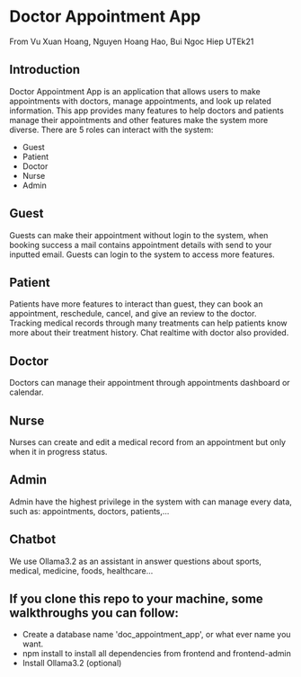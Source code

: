 # Doctor Appointment App
From Vu Xuan Hoang, Nguyen Hoang Hao, Bui Ngoc Hiep UTEk21

## Introduction
Doctor Appointment App is an application that allows users to make appointments with doctors, manage appointments, and look up related information.
This app provides many features to help doctors and patients manage their appointments and other features make the system more diverse.
There are 5 roles can interact with the system:
- Guest
- Patient
- Doctor
- Nurse
- Admin

## Guest
Guests can make their appointment without login to the system, when booking success a mail contains appointment details with send to your inputted email.
Guests can login to the system to access more features.

## Patient
Patients have more features to interact than guest, they can book an appointment, reschedule, cancel, and give an review to the doctor.\
Tracking medical records through many treatments can help patients know more about their treatment history.
Chat realtime with doctor also provided.

## Doctor
Doctors can manage their appointment through appointments dashboard or calendar.

## Nurse
Nurses can create and edit a medical record from an appointment but only when it in progress status.

## Admin
Admin have the highest privilege in the system with can manage every data, such as: appointments, doctors, patients,...

## Chatbot
We use Ollama3.2 as an assistant in answer questions about sports, medical, medicine, foods, healthcare...

## If you clone this repo to your machine, some walkthroughs you can follow:
- Create a database name 'doc_appointment_app', or what ever name you want.
- npm install to install all dependencies from frontend and frontend-admin
- Install Ollama3.2 (optional)
